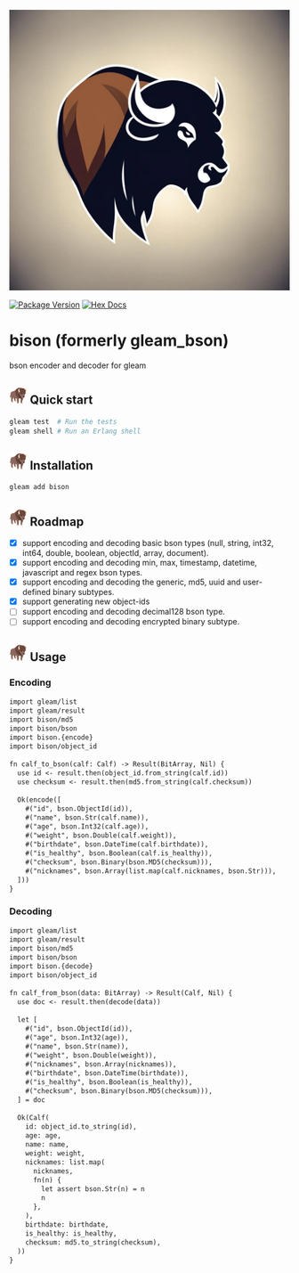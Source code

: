 ![bison](https://raw.githubusercontent.com/massivefermion/bison/main/banner.png)

[![Package Version](https://img.shields.io/hexpm/v/bison)](https://hex.pm/packages/bison)
[![Hex Docs](https://img.shields.io/badge/hex-docs-ffaff3)](https://hexdocs.pm/bison/)

# bison (formerly gleam_bson)

bson encoder and decoder for gleam

## <img width=32 src="https://raw.githubusercontent.com/massivefermion/bison/main/icon.png"> Quick start

```sh
gleam test  # Run the tests
gleam shell # Run an Erlang shell
```

## <img width=32 src="https://raw.githubusercontent.com/massivefermion/bison/main/icon.png"> Installation

```sh
gleam add bison
```

## <img width=32 src="https://raw.githubusercontent.com/massivefermion/bison/main/icon.png"> Roadmap

- [x] support encoding and decoding basic bson types (null, string, int32, int64, double, boolean, objectId, array, document).
- [x] support encoding and decoding min, max, timestamp, datetime, javascript and regex bson types.
- [x] support encoding and decoding the generic, md5, uuid and user-defined binary subtypes.
- [x] support generating new object-ids
- [ ] support encoding and decoding decimal128 bson type.
- [ ] support encoding and decoding encrypted binary subtype.

## <img width=32 src="https://raw.githubusercontent.com/massivefermion/bison/main/icon.png"> Usage

### Encoding

```gleam
import gleam/list
import gleam/result
import bison/md5
import bison/bson
import bison.{encode}
import bison/object_id

fn calf_to_bson(calf: Calf) -> Result(BitArray, Nil) {
  use id <- result.then(object_id.from_string(calf.id))
  use checksum <- result.then(md5.from_string(calf.checksum))

  Ok(encode([
    #("id", bson.ObjectId(id)),
    #("name", bson.Str(calf.name)),
    #("age", bson.Int32(calf.age)),
    #("weight", bson.Double(calf.weight)),
    #("birthdate", bson.DateTime(calf.birthdate)),
    #("is_healthy", bson.Boolean(calf.is_healthy)),
    #("checksum", bson.Binary(bson.MD5(checksum))),
    #("nicknames", bson.Array(list.map(calf.nicknames, bson.Str))),
  ]))
}
```

### Decoding

```gleam
import gleam/list
import gleam/result
import bison/md5
import bison/bson
import bison.{decode}
import bison/object_id

fn calf_from_bson(data: BitArray) -> Result(Calf, Nil) {
  use doc <- result.then(decode(data))

  let [
    #("id", bson.ObjectId(id)),
    #("age", bson.Int32(age)),
    #("name", bson.Str(name)),
    #("weight", bson.Double(weight)),
    #("nicknames", bson.Array(nicknames)),
    #("birthdate", bson.DateTime(birthdate)),
    #("is_healthy", bson.Boolean(is_healthy)),
    #("checksum", bson.Binary(bson.MD5(checksum))),
  ] = doc

  Ok(Calf(
    id: object_id.to_string(id),
    age: age,
    name: name,
    weight: weight,
    nicknames: list.map(
      nicknames,
      fn(n) {
        let assert bson.Str(n) = n
        n
      },
    ),
    birthdate: birthdate,
    is_healthy: is_healthy,
    checksum: md5.to_string(checksum),
  ))
}

```
